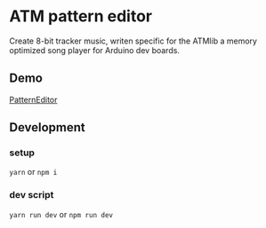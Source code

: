 # ATM pattern editor
Create 8-bit tracker music, writen specific for the ATMlib a memory optimized song player for Arduino dev boards.

## Demo
[PatternEditor](https://teamarg.github.io/trackEditor2/)

## Development

### setup
`yarn` or `npm i`

### dev script
`yarn run dev` or `npm run dev`
